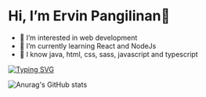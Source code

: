 #  Hi, I’m Ervin Pangilinan👋
- 👀 I’m interested in web development
- 🌱 I’m currently learning React and NodeJs
- 📖 I know java, html, css, sass, javascript and typescript

[![Typing SVG](https://readme-typing-svg.herokuapp.com?size=25&duration=3500&color=D7B415&vCenter=true&width=500&lines=I'm+19yr+old;Programming+is+one+of+my+hobby;My+motto+%22Always+bet+on+javascript%22)](https://git.io/typing-svg)

![Anurag's GitHub stats](https://github-readme-stats.vercel.app/api?username=pangilinanervin22&show_icons=true&hide=prs,contribs&line_height=35&count_private=true&include_all_commits=flase&theme=vision-friendly-dark)

